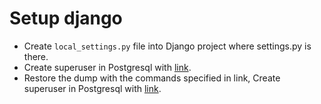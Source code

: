 # Setup django

- Create `local_settings.py` file into Django project where settings.py is there.
- Create superuser in Postgresql with [link](https://github.com/hitul007/shortcuts/blob/master/psql/getting-started-psql.md#how-to-restore-the-database---if-dump-extension-is-sql).
- Restore the dump with the commands specified in link, Create superuser in Postgresql with [link](https://github.com/hitul007/shortcuts/blob/master/psql/getting-started-psql.md#how-to-restore-the-database---if-dump-extension-is-sql).
